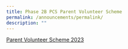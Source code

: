 ```yaml
---
title: Phase 2B PCS Parent Volunteer Scheme
permalink: /announcements/permalink/
description: ""
---
```

[Parent Volunteer Scheme 2023](/files/Poi%20Ching%20School%20Parent%20Volunteer%20Scheme%202023%20Details.pdf)
